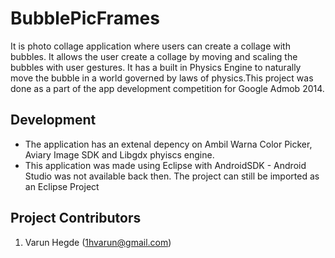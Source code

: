 BubblePicFrames
===============

It is photo collage application where users can create a collage with bubbles. It allows the user create a collage by moving and scaling the bubbles with user gestures. It has a built in Physics Engine to naturally move the bubble in a world governed by laws of physics.This project was done as a part of the app development competition for Google Admob 2014.

Development
-----------

* The application has an extenal depency on Ambil Warna Color Picker, Aviary Image SDK and Libgdx phyiscs engine.
* This application was made using Eclipse with AndroidSDK - Android Studio was not available back then. The project can still be imported as an Eclipse Project


Project Contributors
--------------------

1. Varun Hegde (1hvarun@gmail.com)
